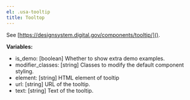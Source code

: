 ```yaml
---
el: .usa-tooltip
title: Tooltop
---
```

See [https://designsystem.digital.gov/components/tooltip/]().

__Variables:__
* is_demo: [boolean] Whether to show extra demo examples.
* modifier_classes: [string] Classes to modify the default component styling.
* element: [string] HTML element of tooltip
* url: [string] URL of the tooltip.
* text: [string] Text of the tooltip.
